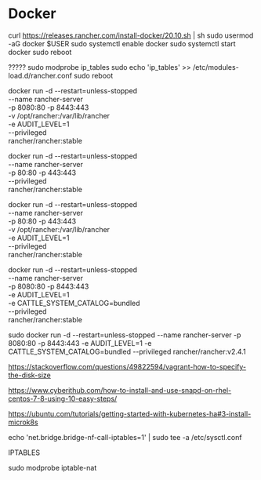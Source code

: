 # Docker

curl https://releases.rancher.com/install-docker/20.10.sh | sh
sudo usermod -aG docker $USER
sudo systemctl enable docker
sudo systemctl start docker
sudo reboot


?????
sudo modprobe ip_tables
sudo echo 'ip_tables' >> /etc/modules-load.d/rancher.conf
sudo reboot


docker run -d --restart=unless-stopped \
  --name rancher-server \
  -p 8080:80 -p 8443:443 \
  -v /opt/rancher:/var/lib/rancher \
  -e AUDIT_LEVEL=1 \
  --privileged \
  rancher/rancher:stable


docker run -d --restart=unless-stopped \
  --name rancher-server \
  -p 80:80 -p 443:443 \
  --privileged \
  rancher/rancher:stable


docker run -d --restart=unless-stopped \
  --name rancher-server \
  -p 80:80 -p 443:443 \
  -v /opt/rancher:/var/lib/rancher \
  -e AUDIT_LEVEL=1 \
  --privileged \
  rancher/rancher:stable


  docker run -d --restart=unless-stopped \
  --name rancher-server \
  -p 8080:80 -p 8443:443 \
  -e AUDIT_LEVEL=1 \
  -e CATTLE_SYSTEM_CATALOG=bundled  \
  --privileged \
  rancher/rancher:stable


  sudo docker run -d --restart=unless-stopped   --name rancher-server   -p 8080:80 -p 8443:443   -e AUDIT_LEVEL=1   -e CATTLE_SYSTEM_CATALOG=bundled    --privileged   rancher/rancher:v2.4.1

  https://stackoverflow.com/questions/49822594/vagrant-how-to-specify-the-disk-size

  https://www.cyberithub.com/how-to-install-and-use-snapd-on-rhel-centos-7-8-using-10-easy-steps/

  https://ubuntu.com/tutorials/getting-started-with-kubernetes-ha#3-install-microk8s



echo 'net.bridge.bridge-nf-call-iptables=1' | sudo tee -a /etc/sysctl.conf










IPTABLES

sudo modprobe iptable-nat